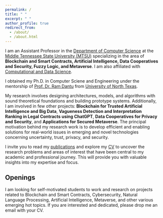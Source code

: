 ```yaml
---
permalink: /
title: " "
excerpt: " "
author_profile: true
redirect_from: 
  - /about/
  - /about.html
---
```


I am an Assistant Professor in the [Department of Computer Science](https://www.mtsu.edu/csc/) at the [Middle Tennessee State University (MTSU)](https://www.mtsu.edu/) specializing in the area of **Blockchain and Smart Contracts, Artificial Intelligence, Data Cooperatives and Security, Fuzzy Logic, and Metaverse**. I am also affiliated with [Computational and Data Science](https://www.mtsu.edu/programs/computational-science-phd/faculty).

I obtained my Ph.D. in Computer Sciene and Engineering under the mentorship of [Prof. Dr. Ram Dantu](http://www.cse.unt.edu/~rdantu/) from [University of North Texas](https://computerscience.engineering.unt.edu/). 

My research involves designing architectures, models, and algorithms with sound theoretical foundations and building prototype systems. Additionally, I am involved in few other projects: **Blockchain for Trusted Artificial Intelligence and Big Data**, **Vagueness Detection and Interpretation Ranking in Legal Contracts using ChatGPT**, **Data Cooperatives for Privacy and Security**, and **Applications for Secured Metaverse**. The principal motivation behind my research work is to develop efficient and enabling solutions for real-world issues in emerging and novel technologies concerning uncertainty, trust, privacy, and security.


I invite you to read my [publications](https://scholar.google.com/citations?hl=en&user=bhEKUskAAAAJ&view_op=list_works&sortby=pubdate) and explore my [CV](https://kritagya93.github.io/files/1.CV_Kritagya_Upadhyay.pdf) to uncover the research problems and areas of interest that have been central to my academic and professional journey. This will provide you with valuable insights into my expertise and focus.


## Openings
I am looking for self-motivated students to work and research on projects related to Blockchain and Smart Contracts, Cybersecurity, Natural Language Processing, Artificial Intelligence, Metaverse, and other various emerging hot topics. If you are interested and dedicated, please drop me an email with your CV. 
